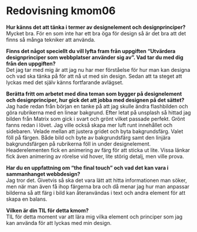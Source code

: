 ---
---
Redovisning kmom06
=========================

**Hur känns det att tänka i termer av designelement och designprinciper?**    
Mycket bra. För en som inte har ett bra öga för design så är det bra att det finns så många tekniker att använda.

**Finns det något speciellt du vill lyfta fram från uppgiften “Utvärdera designprinciper som webbplatser använder sig av”. Vad tar du med dig från den uppgiften?**  
Det jag tar med mig är att jag nu har mer förståelse för hur man kan designa och vad ska tänka på för att nå ut med sin design. Sedan att ta steget att lyckas med det själv känns fortfarande avlägset.

**Berätta fritt om arbetet med dina teman som bygger på designelement och designprinciper, hur gick det att jobba med designen på det sättet?**  
Jag hade redan från början en tanke på att jag skulle ändra flashbilden och göra rubrikerna med en linear bakgrund. Efter letat på unsplash så hittad jag bilden från Matrix som gick i svart och grönt vilket passade perfekt. Grönt fanns redan i lövet. Jag ville också skapa mer luft runt innehållet och sidebaren. Velade mellan att justera gridet och byta bakgrundsfärg. Valet föll på färgen. Både bild och byte av bakgrundsfärg samt den linjära bakgrundsfärgen på rubrikerna föll in under designelement. Headerelementen
fick en animering av färg för att sticka ut lite. Vissa länkar fick även animering av rörelse vid hover, lite störig detalj, men ville prova.

**Har du en uppfattning om “the final touch” och vad det kan vara i sammanhanget webbdesign?**   
Jag tror det. Givetvis så ska det vara lätt att hitta informationen man söker, men när man även få ihop färgerna bra och då menar jag hur man anpassar bilderna så att färg i bild kan återanvändas i text och andra element för att skapa en balans.

**Vilken är din TIL för detta kmom?**   
TIL för detta moment var att lära mig vilka element och principer som jag kan använda för att lyckas med min design.
